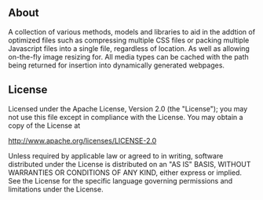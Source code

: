 ## About ##

A collection of various methods, models and libraries to aid in the addtion of optimized files such as 
compressing multiple CSS files or packing multiple Javascript files into a single file, regardless of location. 
As well as allowing on-the-fly image resizing for. All media types can be cached with the path being 
returned for insertion into dynamically generated webpages.

##	License ##

Licensed under the Apache License, Version 2.0 (the "License");
you may not use this file except in compliance with the License.
You may obtain a copy of the License at

http://www.apache.org/licenses/LICENSE-2.0

Unless required by applicable law or agreed to in writing, software
distributed under the License is distributed on an "AS IS" BASIS,
WITHOUT WARRANTIES OR CONDITIONS OF ANY KIND, either express or implied.
See the License for the specific language governing permissions and
limitations under the License.
